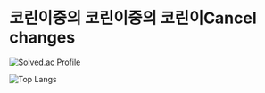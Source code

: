 # 코린이중의 코린이중의 코린이Cancel changes

[![Solved.ac Profile](http://mazassumnida.wtf/api/generate_badge?boj=on8214)](https://solved.ac/on8214)

![Top Langs](http://github-readme-stats.vercel.app/api/top-langs/?username=Hypersand&layout=compact&theme=merko)

<!--
**Hypersand/Hypersand** is a ✨ _special_ ✨ repository because its `README.md` (this file) appears on your GitHub profile.

Here are some ideas to get you started:

- 🔭 I’m currently working on ...
- 🌱 I’m currently learning ...
- 👯 I’m looking to collaborate on ...
- 🤔 I’m looking for help with ...
- 💬 Ask me about ...
- 📫 How to reach me: ...
- 😄 Pronouns: ...
- ⚡ Fun fact: ...
-->
